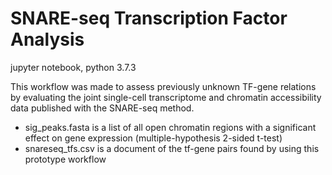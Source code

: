 # SNARE-seq Transcription Factor Analysis

jupyter notebook, python 3.7.3

This workflow was made to assess previously unknown TF-gene relations by evaluating the joint single-cell transcriptome and chromatin accessibility data published with the SNARE-seq method.
- sig_peaks.fasta is a list of all open chromatin regions with a significant effect on gene expression (multiple-hypothesis 2-sided t-test)
- snareseq_tfs.csv is a document of the tf-gene pairs found by using this prototype workflow
